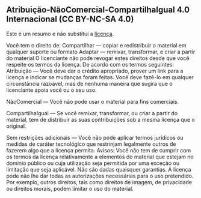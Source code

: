 ## Atribuição-NãoComercial-CompartilhaIgual 4.0 Internacional (CC BY-NC-SA 4.0)

Este é um resumo e não substitui a [licença](https://creativecommons.org/licenses/by-nc-sa/4.0/legalcode.pt).

Você tem o direito de:
Compartilhar — copiar e redistribuir o material em qualquer suporte ou formato
Adaptar — remixar, transformar, e criar a partir do material
O licenciante não pode revogar estes direitos desde que você respeite os termos da licença.
De acordo com os termos seguintes:
Atribuição — Você deve dar o crédito apropriado, prover um link para a licença e indicar se mudanças foram feitas. Você deve fazê-lo em qualquer circunstância razoável, mas de nenhuma maneira que sugira que o licenciante apoia você ou o seu uso.

NãoComercial — Você não pode usar o material para fins comerciais.

CompartilhaIgual — Se você remixar, transformar, ou criar a partir do material, tem de distribuir as suas contribuições sob a mesma licença que o original.

Sem restrições adicionais — Você não pode aplicar termos jurídicos ou medidas de caráter tecnológico que restrinjam legalmente outros de fazerem algo que a licença permita.
Avisos:
Você não tem de cumprir com os termos da licença relativamente a elementos do material que estejam no domínio público ou cuja utilização seja permitida por uma exceção ou limitação que seja aplicável.
Não são dadas quaisquer garantias. A licença pode não lhe dar todas as autorizações necessárias para o uso pretendido. Por exemplo, outros direitos, tais como direitos de imagem, de privacidade ou direitos morais, podem limitar o uso do material.
